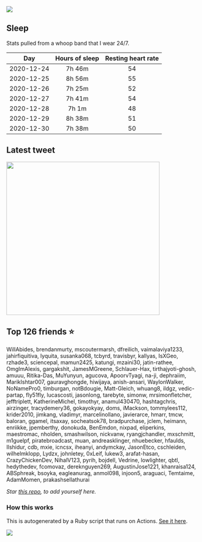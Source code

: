 ![](https://github.com/mscoutermarsh/mscoutermarsh/blob/master/Enter_Mike.gif?raw=true)

## Sleep
Stats pulled from a whoop band that I wear 24/7.

|Day|Hours of sleep|Resting heart rate|
|:-:|:-:|:-:|
|2020-12-24|7h 46m|54|
|2020-12-25|8h 56m|55|
|2020-12-26|7h 25m|52|
|2020-12-27|7h 41m|54|
|2020-12-28|7h 1m|48|
|2020-12-29|8h 38m|51|
|2020-12-30|7h 38m|50|

## Latest tweet
[<img src="https://hcti.io/v1/image/6dab97c0-ccf9-4b97-b225-30c73d5f2a59" width="400">](https://twitter.com/mscccc/status/1344337796488712192)

## Top 126 friends ⭐️
WillAbides, brendanmurty, mscoutermarsh, dfreilich, vaimalaviya1233, jahirfiquitiva, lyquita, susanka068, tcbyrd, travisbyr, kallyas, IsXGeo, rzhade3, sciencepal, mamun2425, katungi, mzaini30, jatin-rathee, OmgImAlexis, gargakshit, JamesMGreene, Schlauer-Hax, tirthajyoti-ghosh, amuuu, Ritika-Das, MuYunyun, agucova, ApoorvTyagi, na-ji, dephraiim, MarikIshtar007, gauravghongde, hiwijaya, anish-ansari, WaylonWalker, NoNamePro0, timburgan, notBdougie, Matt-Gleich, whuang8, ildgz, vedic-partap, fly51fly, lucascosti, jasonlong, tarebyte, simonw, mrsimonfletcher, jefftriplett, KatherineMichel, timothyr, anamul430470, hashtagchris, airzinger, tracydemery36, gokayokyay, doms, iMackson, tommylees112, krider2010, jimkang, vladimyr, marcelinollano, javierarce, hmarr, tmcw, baloran, ggamel, itsaxay, socheatsok78, bradpurchase, jclem, heimann, enriikke, jpemberthy, donokuda, BenEmdon, nixpad, eliperkins, maestromac, nholden, smashwilson, nickvanw, ryangjchandler, mxschmitt, m1guelpf, piratebroadcast, muan, andreasklinger, nhuebecker, hfaulds, Ilshidur, cdb, mxie, icncsx, iheanyi, andymckay, JasonEtco, cschleiden, wilhelmklopp, Lydzx, johnletey, 0xLeif, lukew3, arafat-hasan, CrazyChickenDev, NihalV123, pyrih, bojdell, Vedrine, lowlighter, qbtl, hedythedev, fcomovaz, dereknguyen269, AugustinJose1221, khanraisa124, ABSphreak, bsoyka, eagleanurag, anmol098, injoon5, araguaci, Temtaime, AdamMomen, prakashsellathurai

*Star [this repo](https://github.com/mscoutermarsh/mscoutermarsh), to add yourself here.*

### How this works
This is autogenerated by a Ruby script that runs on Actions. [See it here](https://github.com/mscoutermarsh/mscoutermarsh).


![](https://github.com/mscoutermarsh/mscoutermarsh/blob/master/teeter.gif?raw=true)
